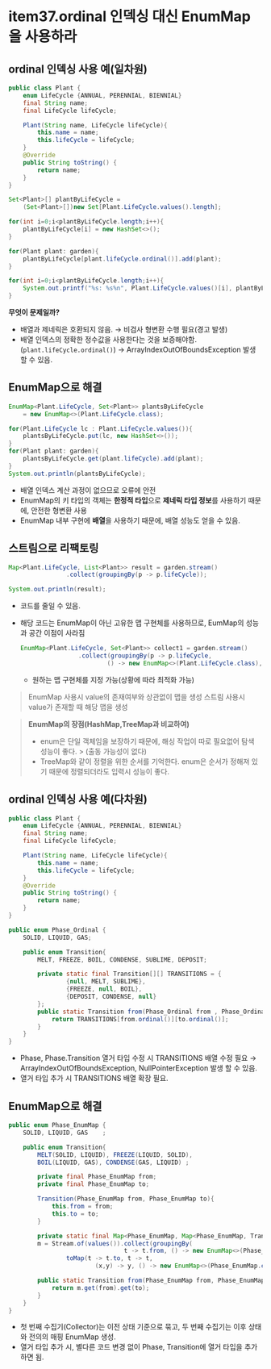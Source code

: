 # item37.ordinal 인덱싱 대신 EnumMap을 사용하라

## ordinal 인덱싱 사용 예(일차원)

```java
public class Plant {
    enum LifeCycle {ANNUAL, PERENNIAL, BIENNIAL}
    final String name;
    final LifeCycle lifeCycle;

    Plant(String name, LifeCycle lifeCycle){
        this.name = name;
        this.lifeCycle = lifeCycle;
    }
    @Override
    public String toString() {
        return name;
    }
}
```

```java
Set<Plant>[] plantByLifeCycle = 
	(Set<Plant>[])new Set[Plant.LifeCycle.values().length];

for(int i=0;i<plantByLifeCycle.length;i++){
	plantByLifeCycle[i] = new HashSet<>();
}

for(Plant plant: garden){
	plantByLifeCycle[plant.lifeCycle.ordinal()].add(plant);
}

for(int i=0;i<plantByLifeCycle.length;i++){
	System.out.printf("%s: %s%n", Plant.LifeCycle.values()[i], plantByLifeCycle[i]);
}
```

**무엇이 문제일까?**

- 배열과 제네릭은 호환되지 않음. → 비검사 형변환 수행 필요(경고 발생)
- 배열 인덱스의 정확한 정수값을 사용한다는 것을 보증해야함.(`plant.lifeCycle.ordinal()`)
  → ArrayIndexOutOfBoundsException 발생 할 수 있음.

## EnumMap으로 해결

```java
EnumMap<Plant.LifeCycle, Set<Plant>> plantsByLifeCycle 
	= new EnumMap<>(Plant.LifeCycle.class);

for(Plant.LifeCycle lc : Plant.LifeCycle.values()){
	plantsByLifeCycle.put(lc, new HashSet<>());
}
for(Plant plant: garden){
	plantsByLifeCycle.get(plant.lifeCycle).add(plant);
}
System.out.println(plantsByLifeCycle);
```
- 배열 인덱스 계산 과정이 없으므로 오류에 안전
- EnumMap의 키 타입의 객체는 **한정적 타입**으로 **제네릭 타입 정보**를 사용하기 때문에, 안전한 형변환 사용
- EnumMap 내부 구현에 **배열**을 사용하기 때문에, 배열 성능도 얻을 수 있음.

## 스트림으로 리팩토링

```java
Map<Plant.LifeCycle, List<Plant>> result = garden.stream()
                .collect(groupingBy(p -> p.lifeCycle));

System.out.println(result);
```
- 코드를 줄일 수 있음.
- 해당 코드는 EnumMap이 아닌 고유한 맵 구현체를 사용하므로, EumMap의 성능과 공간 이점이 사라짐

    ```java
    EnumMap<Plant.LifeCycle, Set<Plant>> collect1 = garden.stream()
                    .collect(groupingBy(p -> p.lifeCycle,
                            () -> new EnumMap<>(Plant.LifeCycle.class), toSet()));
    ```
    - 원하는 맵 구현체를 지정 가능(상황에 따라 최적화 가능)


> EnumMap 사용시 value의 존재여부와 상관없이 맵을 생성
스트림 사용시 value가 존재할 때 해당 맵을 생성
>

> **EnumMap의 장점(HashMap,TreeMap과 비교하여)**
>
> - enum은 단일 객체임을 보장하기 때문에, 해싱 작업이 따로 필요없어 탐색 성능이 좋다.
    > (출동 가능성이 없다)
> - TreeMap와 같이 정렬을 위한 순서를 기억한다. enum은 순서가 정해져 있기 때문에 정렬되더라도 입력시 성능이 좋다.

## ordinal 인덱싱 사용 예(다차원)

```java
public class Plant {
    enum LifeCycle {ANNUAL, PERENNIAL, BIENNIAL}
    final String name;
    final LifeCycle lifeCycle;

    Plant(String name, LifeCycle lifeCycle){
        this.name = name;
        this.lifeCycle = lifeCycle;
    }
    @Override
    public String toString() {
        return name;
    }
}
```

```java
public enum Phase_Ordinal {
    SOLID, LIQUID, GAS;

    public enum Transition{
        MELT, FREEZE, BOIL, CONDENSE, SUBLIME, DEPOSIT;

        private static final Transition[][] TRANSITIONS = {
                {null, MELT, SUBLIME},
                {FREEZE, null, BOIL},
                {DEPOSIT, CONDENSE, null}
        };
        public static Transition from(Phase_Ordinal from , Phase_Ordinal to){
            return TRANSITIONS[from.ordinal()][to.ordinal()];
        }
    }
}
```

- Phase, Phase.Transition 열거 타입 수정 시 TRANSITIONS 배열 수정 필요
  → ArrayIndexOutOfBoundsException, NullPointerException 발생 할 수 있음.
- 열거 타입 추가 시 TRANSITIONS 배열 확장 필요.

## EnumMap으로 해결

```java
public enum Phase_EnumMap {
    SOLID, LIQUID, GAS    ;

    public enum Transition{
        MELT(SOLID, LIQUID), FREEZE(LIQUID, SOLID),
        BOIL(LIQUID, GAS), CONDENSE(GAS, LIQUID) ;

        private final Phase_EnumMap from;
        private final Phase_EnumMap to;

        Transition(Phase_EnumMap from, Phase_EnumMap to){
            this.from = from;
            this.to = to;
        }

        private static final Map<Phase_EnumMap, Map<Phase_EnumMap, Transition>>
        m = Stream.of(values()).collect(groupingBy(
								t -> t.from, () -> new EnumMap<>(Phase_EnumMap.class),
                toMap(t -> t.to, t -> t,
                        (x,y) -> y, () -> new EnumMap<>(Phase_EnumMap.class))));

        public static Transition from(Phase_EnumMap from, Phase_EnumMap to){
            return m.get(from).get(to);
        }
    }
}
```

- 첫 번째 수집기(Collector)는 이전 상태 기준으로 묶고, 두 번째 수집기는 이후 상태와 전의의 매핑 EnumMap 생성.
- 열거 타입 추가 시, 별다른 코드 변경 없이 Phase, Transition에 열거 타입을 추가하면 됨.